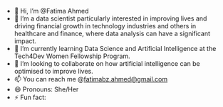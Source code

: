 - 👋 Hi, I’m @Fatima Ahmed 
- 👀 I’m a data scientist particularly interested in improving lives and driving financial growth
  in technology industries and others in healthcare and finance, where data analysis can have a significant impact.
- 🌱 I’m currently learning Data Science and Artificial Intelligence at the Tech4Dev Women Fellowship Program.
- 💞️ I’m looking to collaborate on how artificial intelligence can be optimised to improve lives.
- 📫 You can reach me @fatimabz.ahmed@gmail.com
- 😄 Pronouns: She/Her
- ⚡ Fun fact: 

<!---
AhmedFatimaBZ/AhmedFatimaBZ is a ✨ special ✨ repository because its `README.md` (this file) appears on your GitHub profile.
You can click the Preview link to take a look at your changes.
--->
